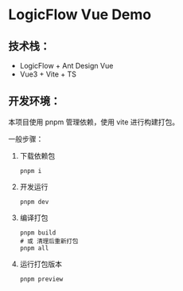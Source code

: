 # LogicFlow Vue Demo

## 技术栈：
* LogicFlow + Ant Design Vue
* Vue3 + Vite + TS

## 开发环境：
本项目使用 pnpm 管理依赖，使用 vite 进行构建打包。

一般步骤：

1. 下载依赖包

   ``` shell
   pnpm i
   ```

2. 开发运行

   ``` shell
   pnpm dev
   ```

3. 编译打包

   ``` shell
   pnpm build
   # 或 清理后重新打包
   pnpm all
   ```

4. 运行打包版本

   ``` shell
   pnpm preview
   ```
